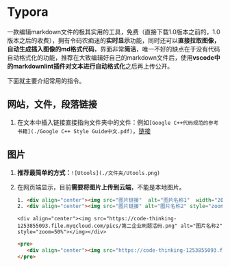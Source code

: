 # Typora

一款编辑markdown文件的极其实用的工具，免费（直接下载1.0版本之前的，1.0版本之后的收费），拥有令码农痴迷的**实时显示**功能，同时还可以**直接拉取图像，自动生成插入图像的md格式代码**，界面非常**简洁**，唯一不好的缺点在于没有代码自动格式化的功能，推荐在大致编辑好自己的markdown文件后，使用**vscode中的markdownlint插件对文本进行自动格式化**之后再上传公开。

下面就主要介绍常用的指令。

## 网站，文件，段落链接

1. 在文本中插入链接直接指向文件夹中的文件：例如`[Google C++代码规范的参考书籍](./Google C++ Style Guide中文.pdf)`，[链接](https://github.com/Emma-ssq/blog/blob/master/docs/%E4%BB%A3%E7%A0%81%E8%A7%84%E8%8C%83/Google%20C%2B%2B%20Style%20Guide%E4%B8%AD%E6%96%87.pdf)

## 图片

1. **推荐最简单的方式：**`![Utools](./文件夹/Utools.png)`

2. 在网页端显示，目前**需要将图片上传到云端**，不能是本地图片。

   ```html
   1. <div align="center"><img src="图片链接"  alt="图片名称1"  width="200" height="200"></img></div>`
   2. <div align="center"><img src="图片链接" alt="图片名称2" style="zoom=50%"></img></div>
   ```

   `<div align="center"><img src="https://code-thinking-1253855093.file.myqcloud.com/pics/第二企业刷题活码.png" alt="图片名称2" style="zoom=50%"></img></div>`

   ```html
   <pre>
      <div align="center"><img src="https://code-thinking-1253855093.file.myqcloud.com/pics/第二企业刷题活码.png" alt="图片名称2" style="zoom=50%"></img></div>
   </pre>
   ```

